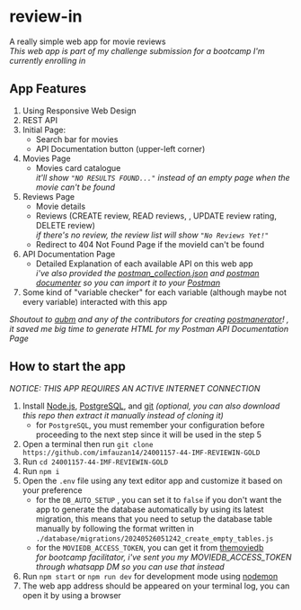 # review-in

A really simple web app for movie reviews
<br> _This web app is part of my challenge submission for a bootcamp I'm currently enrolling in_
<br>

## App Features

1. Using Responsive Web Design
2. REST API
3. Initial Page:
   - Search bar for movies
   - API Documentation button (upper-left corner)
4. Movies Page
   - Movies card catalogue
     <br>_it'll show `"NO RESULTS FOUND..."` instead of an empty page when the movie can't be found_
5. Reviews Page
   - Movie details
   - Reviews (CREATE review, READ reviews, , UPDATE review rating, DELETE review)
     <br>_if there's no review, the review list will show `"No Reviews Yet!"`_
   - Redirect to 404 Not Found Page if the movieId can't be found
6. API Documentation Page
   - Detailed Explanation of each available API on this web app
     <br>_i've also provided the [postman_collection.json](https://github.com/imfauzan14/24001157-44-IMF-REVIEWIN-GOLD/blob/main/docs/postman_collection.json) and [postman documenter](https://documenter.getpostman.com/view/23290974/2sA3Qwbpeb) so you can import it to your [Postman](https://www.postman.com/)_
7. Some kind of "variable checker" for each variable (although maybe not every variable) interacted with this app

_Shoutout to [aubm](https://github.com/aubm) and any of the contributors for creating [postmanerator](https://github.com/aubm/postmanerator)! , it saved me big time to generate HTML for my Postman API Documentation Page_

## How to start the app

_NOTICE: THIS APP REQUIRES AN ACTIVE INTERNET CONNECTION_

1. Install [Node.js](https://nodejs.org/en/download), [PostgreSQL](https://www.postgresql.org/download), and [git](https://www.git-scm.com/downloads) _(optional, you can also download this repo then extract it manually instead of cloning it)_
   - for `PostgreSQL`, you must remember your configuration before proceeding to the next step since it will be used in the step 5
2. Open a terminal then run `git clone https://github.com/imfauzan14/24001157-44-IMF-REVIEWIN-GOLD`
3. Run `cd 24001157-44-IMF-REVIEWIN-GOLD`
4. Run `npm i`
5. Open the `.env` file using any text editor app and customize it based on your preference
   - for the `DB_AUTO_SETUP` , you can set it to `false` if you don't want the app to generate the database automatically by using its latest migration, this means that you need to setup the database table manually by following the format written in `./database/migrations/20240526051242_create_empty_tables.js`
   - for the `MOVIEDB_ACCESS_TOKEN`, you can get it from [themoviedb](https://www.themoviedb.org/settings/api)
     <br> _for bootcamp facilitator, i've sent you my MOVIEDB_ACCESS_TOKEN through whatsapp DM so you can use that instead_
6. Run `npm start` or `npm run dev` for development mode using [nodemon](https://nodemon.io)
7. The web app address should be appeared on your terminal log, you can open it by using a browser
